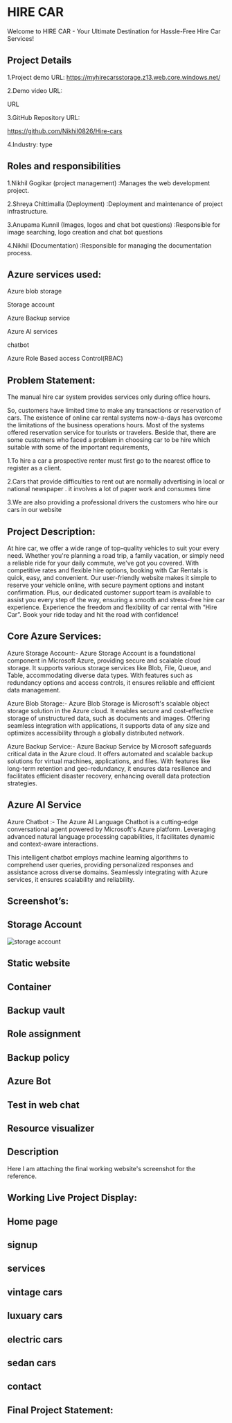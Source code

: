 
# HIRE CAR
Welcome to HIRE CAR - Your Ultimate Destination for Hassle-Free Hire Car Services!



## Project Details
1.Project demo URL:
https://myhirecarsstorage.z13.web.core.windows.net/

2.Demo video URL:

URL

3.GitHub Repository URL:

https://github.com/Nikhil0826/Hire-cars

4.Industry: type





## Roles and responsibilities
1.Nikhil Gogikar (project management) :Manages the web development project.

2.Shreya Chittimalla (Deployment) :Deployment and maintenance of project infrastructure.

3.Anupama Kunnil (Images, logos and chat bot questions) :Responsible for image searching, logo creation and chat bot questions

4.Nikhil (Documentation) :Responsible for managing the documentation process.
## Azure services used:
Azure blob storage

Storage account

Azure Backup service

Azure AI services

chatbot

Azure Role Based access Control(RBAC)
## Problem Statement:
The manual hire car system provides services only during office hours.

So, customers have limited time to make any transactions or reservation of cars. The existence of online car rental systems now-a-days has overcome the limitations of the business operations hours.
Most of the systems offered reservation service for tourists or travelers. Beside that, there are some customers who faced a problem in choosing car to be hire which suitable with some of the important requirements,

1.To hire a car a prospective renter must first go to the nearest office to register as a client.

2.Cars that provide difficulties to rent out are normally advertising in local or national newspaper . it involves a lot of paper work and consumes time

3.We are also providing a professional drivers the customers who hire our cars in our website


## Project Description:
At hire car, we offer a wide range of top-quality vehicles to suit your every need. 
Whether you're planning a road trip, a family vacation, or simply need a reliable ride for your daily commute, we've got you covered. With competitive rates and flexible hire options, booking with Car Rentals is quick, easy, and convenient. Our user-friendly website makes it simple to reserve your vehicle online, with secure payment options and instant confirmation. Plus, our dedicated customer support team is available to assist you every step of the way, ensuring a smooth and stress-free hire car experience.
Experience the freedom and flexibility of car rental with “Hire Car”. Book your ride today and hit the road with confidence!
## Core Azure Services:
 Azure Storage Account:- Azure Storage Account is a foundational component in Microsoft Azure, providing secure and scalable cloud storage. It supports various storage services like Blob, File, Queue, and Table, accommodating diverse data types. With features such as redundancy options and access controls, it ensures reliable and efficient data management.

 Azure Blob Storage:- Azure Blob Storage is Microsoft's scalable object storage solution in the Azure cloud. It enables secure and cost-effective storage of unstructured data, such as documents and images. Offering seamless integration with applications, it supports data of any size and optimizes accessibility through a globally distributed network.

 Azure Backup Service:- Azure Backup Service by Microsoft safeguards critical data in the Azure cloud. It offers automated and scalable backup solutions for virtual machines, applications, and files. With features like long-term retention and geo-redundancy, it ensures data resilience and facilitates efficient disaster recovery, enhancing overall data protection strategies.
## Azure AI Service
Azure Chatbot :- The Azure AI Language Chatbot is a cutting-edge conversational agent powered by Microsoft's Azure platform. Leveraging advanced natural language processing capabilities, it facilitates dynamic and context-aware interactions.

 This intelligent chatbot employs machine learning algorithms to comprehend user queries, providing personalized responses and assistance across diverse domains. Seamlessly integrating with Azure services, it ensures scalability and reliability.
## Screenshot’s:
## Storage Account
![storage account](https://github.com/Nikhil0826/Hire-cars/assets/153925902/995ae710-23f3-47fa-975c-9493deffa5d3)


## Static website
## Container
## Backup vault
## Role assignment
## Backup policy
## Azure Bot
## Test in web chat
## Resource visualizer
## Description
Here I am attaching the final working website's screenshot for the reference.
## Working Live Project Display:
## Home page

## signup
## services
## vintage cars
## luxuary cars
## electric cars
## sedan cars
## contact
## Final Project Statement:
